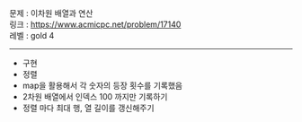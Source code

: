 문제 : 이차원 배열과 연산
<br>
링크 : https://www.acmicpc.net/problem/17140
<br>
레벨 : gold 4

---

- 구현
- 정렬
- map을 활용해서 각 숫자의 등장 횟수를 기록했음
- 2차원 배열에서 인덱스 100 까지만 기록하기
- 정렬 마다 최대 행, 열 길이를 갱신해주기
